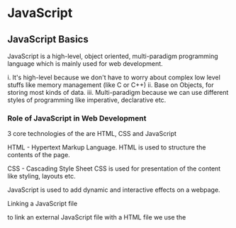 # JavaScript

## JavaScript Basics

JavaScript is a high-level, object oriented, multi-paradigm programming language which is mainly used for web development.

i. It's high-level because we don't have to worry about complex low level stuffs like memory management (like C or C++)
ii. Base on Objects, for storing most kinds of data.
iii. Multi-paradigm because we can use different styles of programming like imperative, declarative etc.

### Role of JavaScript in Web Development

3 core technologies of the are HTML, CSS and JavaScript

HTML - Hypertext Markup Language.
HTML is used to structure the contents of the page.

CSS - Cascading Style Sheet
CSS is used for presentation of the content like styling, layouts etc.

JavaScript is used to add dynamic and interactive effects on a webpage.

Linking a JavaScript file

to link an external JavaScript file with a HTML file we use the <script> tag

`<script scr="./index.js">`
